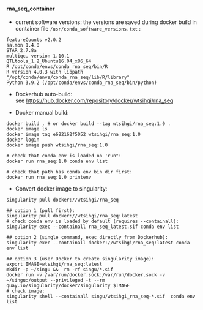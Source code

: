 #### rna_seq_container

- current software versions:
the versions are saved during docker build in container file `/usr/conda_software_versions.txt` :
```
featureCounts v2.0.2
salmon 1.4.0
STAR 2.7.8a
multiqc, version 1.10.1
QTLtools_1.2_Ubuntu16.04_x86_64
R /opt/conda/envs/conda_rna_seq/bin/R
R version 4.0.3 with libpath "/opt/conda/envs/conda_rna_seq/lib/R/library"
Python 3.9.2 (/opt/conda/envs/conda_rna_seq/bin/python)
```

- Dockerhub auto-build:  
    see https://hub.docker.com/repository/docker/wtsihgi/rna_seq

- Docker manual build:

```
docker build . # or docker build --tag wtsihgi/rna_seq:1.0 .
docker image ls
docker image tag e682162f5052 wtsihgi/rna_seq:1.0
docker login
docker image push wtsihgi/rna_seq:1.0

# check that conda env is loaded on 'run":
docker run rna_seq:1.0 conda env list

# check that path has conda env bin dir first:
docker run rna_seq:1.0 printenv
```

- Convert docker image to singularity:

```
singularity pull docker://wtsihgi/rna_seq

## option 1 (pull first):
singularity pull docker://wtsihgi/rna_seq:latest 
# check conda env is loaded by default (requires --containall):
singularity exec --containall rna_seq_latest.sif conda env list

## option 2 (single command, exec directly from Dockerhub):
singularity exec --containall docker://wtsihgi/rna_seq:latest conda env list

## option 3 (user Docker to create singularity image):
export IMAGE=wtsihgi/rna_seq:latest
mkdir -p ~/singu &&  rm -rf singu/*.sif
docker run -v /var/run/docker.sock:/var/run/docker.sock -v ~/singu:/output --privileged -t --rm quay.io/singularity/docker2singularity $IMAGE
# check image:
singularity shell --containall singu/wtsihgi_rna_seq-*.sif  conda env list
```

